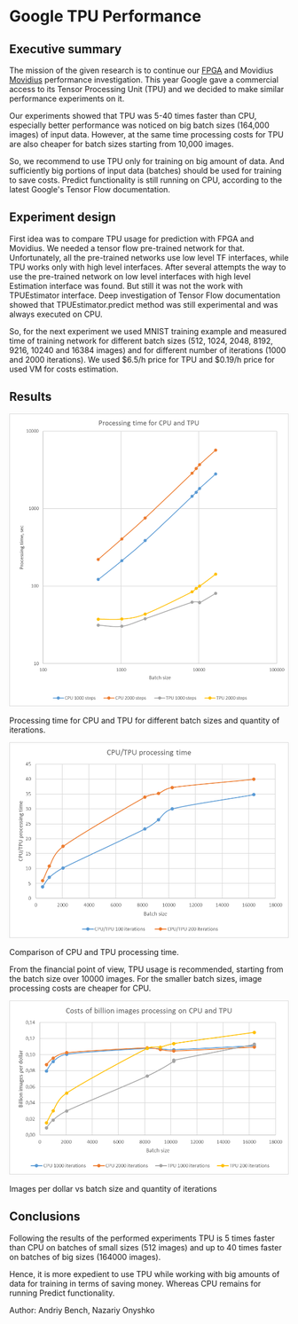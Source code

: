 # Google TPU Performance

## Executive summary

The mission of the given research is to continue our [FPGA](README.md) and Movidius [Movidius](README-MOVIDIUS.md) performance investigation. 
This year Google gave a commercial access to its Tensor Processing Unit (TPU) and we decided to make similar performance experiments on it. 

Our experiments showed that TPU was 5-40 times faster than CPU, 
especially better performance was noticed on big batch sizes (164,000 images) of input data. 
However, at the same time processing costs for TPU are also cheaper for batch sizes starting from 10,000 images. 

So, we recommend to use TPU only for training on big amount of data. 
And sufficiently big portions of input data (batches) should be used for training to save costs. 
Predict functionality is still running on CPU, according to the latest Google's Tensor Flow documentation. 



## Experiment design

First idea was to compare TPU usage for prediction with FPGA and Movidius. 
We needed a tensor flow pre-trained network for that. 
Unfortunately, all the pre-trained networks use low level TF interfaces, while TPU works only with high level interfaces. 
After several attempts the way to use the pre-trained network on low level interfaces with high level Estimation interface was found. 
But still it was not the work with TPUEstimator interface. 
Deep investigation of Tensor Flow documentation showed that TPUEstimator.predict method was still experimental and was always executed on CPU.

So, for the next experiment we used MNIST training example and measured time of training network for different batch sizes (512, 1024, 2048, 8192, 9216, 10240 and 16384 images) 
and for different number of iterations (1000 and 2000 iterations). We used $6.5/h price for TPU and $0.19/h price for used VM for costs estimation.


## Results

![TPU timings](img/CPU-TPU-processing-time.png)

Processing time for CPU and TPU for different batch sizes and quantity of iterations.

![TPU timings](img/CPU-per-TPU-processing-time.png)

Comparison of CPU and TPU processing time.

From the financial point of view, TPU usage is recommended, starting from the batch size over 10000 images. 
For the smaller batch sizes, image processing costs are cheaper for CPU.

![Costs of billion images processing on CPU/TPU](img/CPU-TPU-images-per-dollar.png)

Images per dollar vs batch size and quantity of iterations 

## Conclusions

Following the results of the performed experiments TPU is 5 times faster than CPU on batches of small sizes (512 images)
and up to 40 times faster on batches of big sizes (164000 images).

Hence, it is more expedient to use TPU while working with big amounts of data for training in terms of saving money. 
Whereas CPU remains for running Predict functionality.

Author: Andriy Bench, Nazariy Onyshko  





    
